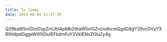 ```yaml
---
title: To Jimmy
date: 2019-06-04 11:47:50
---
```


Q29kaW5nIGlzIGxpZmUhIApMb29raW5nIGZvcndhcmQgdG8gY29vcGVyYXRlIHdpdGggeW91IGluIEFkdmFuY2VkIENvZGluZy4g